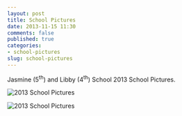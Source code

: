 ```yaml
---
layout: post
title: School Pictures
date: 2013-11-15 11:30
comments: false
published: true
categories: 
- school-pictures 
slug: school-pictures
---
```

Jasmine (5<sup>th</sup>) and Libby (4<sup>th</sup>) School 2013 School Pictures.

![2013 School Pictures](http://media.eick.us/media/photographs/2013/2013-11-10/2013-school-pictures-2013-11-10-at-16-19-18.jpg)

![2013 School Pictures](http://media.eick.us/media/photographs/2013/2013-11-10/2013-school-pictures-2013-11-10-at-16-20-26.jpg)
